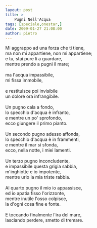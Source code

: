 ```yaml
---
layout: post
title: >
    Pugni Nell'Acqua
tags: [speciale,onestar,]
date: 2009-01-27 21:08:00
author: pietro
---
```

Mi aggrappo ad una forza che ti tiene,<br/>ma non mi appartiene, non mi appartiene;<br/>e tu, stai pure lì a guardare,<br/>mentre prendo a pugni il mare;<br/><br/>ma l'acqua impassibile,<br/>mi fissa immobile,<br/><br/>e restituisce poi invisibile<br/>un dolore ora infrangibile.<br/><br/>Un pugno cala a fondo,<br/>lo specchio d'acqua è infranto,<br/>e mentre un po' sprofondo,<br/>ecco giungere il primo pianto.<br/><br/>Un secondo pugno adesso affonda,<br/>lo specchio d'acqua è in frammenti,<br/>e mentre il mar si sfonda,<br/>ecco, nella notte, i miei lamenti.<br/><br/>Un terzo pugno inconcludente,<br/>e impassibile questa grigia sabbia,<br/>m'inghiotte e io impotente,<br/>mentre urlo la mia triste rabbia.<br/><br/>Al quarto pugno il mio io appassisce,<br/>ed io apatia fisso l'orizzonte,<br/>mentre inutile l'osso colpisce,<br/>la d'ogni cosa fine e fonte.<br/><br/>E toccando finalmente l'ira del mare,<br/>lasciando perdere, smetto di tremare.
